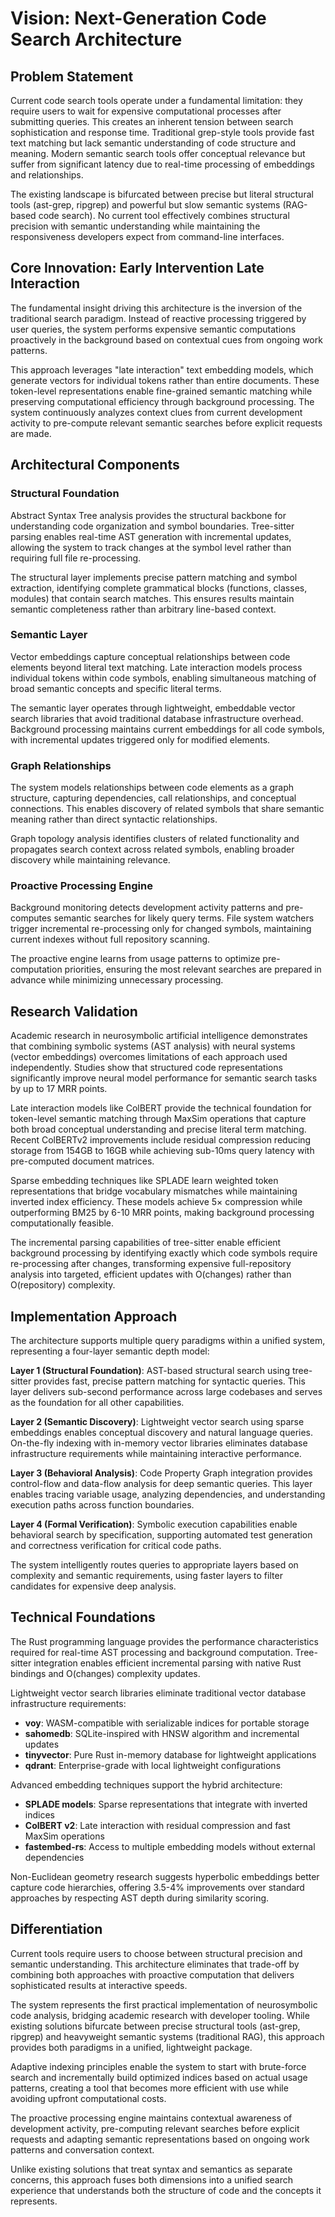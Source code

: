 # Vision: Next-Generation Code Search Architecture

## Problem Statement

Current code search tools operate under a fundamental limitation: they require users to wait for expensive computational processes after submitting queries. This creates an inherent tension between search sophistication and response time. Traditional grep-style tools provide fast text matching but lack semantic understanding of code structure and meaning. Modern semantic search tools offer conceptual relevance but suffer from significant latency due to real-time processing of embeddings and relationships.

The existing landscape is bifurcated between precise but literal structural tools (ast-grep, ripgrep) and powerful but slow semantic systems (RAG-based code search). No current tool effectively combines structural precision with semantic understanding while maintaining the responsiveness developers expect from command-line interfaces.

## Core Innovation: Early Intervention Late Interaction

The fundamental insight driving this architecture is the inversion of the traditional search paradigm. Instead of reactive processing triggered by user queries, the system performs expensive semantic computations proactively in the background based on contextual cues from ongoing work patterns.

This approach leverages "late interaction" text embedding models, which generate vectors for individual tokens rather than entire documents. These token-level representations enable fine-grained semantic matching while preserving computational efficiency through background processing. The system continuously analyzes context clues from current development activity to pre-compute relevant semantic searches before explicit requests are made.

## Architectural Components

### Structural Foundation
Abstract Syntax Tree analysis provides the structural backbone for understanding code organization and symbol boundaries. Tree-sitter parsing enables real-time AST generation with incremental updates, allowing the system to track changes at the symbol level rather than requiring full file re-processing.

The structural layer implements precise pattern matching and symbol extraction, identifying complete grammatical blocks (functions, classes, modules) that contain search matches. This ensures results maintain semantic completeness rather than arbitrary line-based context.

### Semantic Layer
Vector embeddings capture conceptual relationships between code elements beyond literal text matching. Late interaction models process individual tokens within code symbols, enabling simultaneous matching of broad semantic concepts and specific literal terms.

The semantic layer operates through lightweight, embeddable vector search libraries that avoid traditional database infrastructure overhead. Background processing maintains current embeddings for all code symbols, with incremental updates triggered only for modified elements.

### Graph Relationships
The system models relationships between code elements as a graph structure, capturing dependencies, call relationships, and conceptual connections. This enables discovery of related symbols that share semantic meaning rather than direct syntactic relationships.

Graph topology analysis identifies clusters of related functionality and propagates search context across related symbols, enabling broader discovery while maintaining relevance.

### Proactive Processing Engine
Background monitoring detects development activity patterns and pre-computes semantic searches for likely query terms. File system watchers trigger incremental re-processing only for changed symbols, maintaining current indexes without full repository scanning.

The proactive engine learns from usage patterns to optimize pre-computation priorities, ensuring the most relevant searches are prepared in advance while minimizing unnecessary processing.

## Research Validation

Academic research in neurosymbolic artificial intelligence demonstrates that combining symbolic systems (AST analysis) with neural systems (vector embeddings) overcomes limitations of each approach used independently. Studies show that structured code representations significantly improve neural model performance for semantic search tasks by up to 17 MRR points.

Late interaction models like ColBERT provide the technical foundation for token-level semantic matching through MaxSim operations that capture both broad conceptual understanding and precise literal term matching. Recent ColBERTv2 improvements include residual compression reducing storage from 154GB to 16GB while achieving sub-10ms query latency with pre-computed document matrices.

Sparse embedding techniques like SPLADE learn weighted token representations that bridge vocabulary mismatches while maintaining inverted index efficiency. These models achieve 5× compression while outperforming BM25 by 6-10 MRR points, making background processing computationally feasible.

The incremental parsing capabilities of tree-sitter enable efficient background processing by identifying exactly which code symbols require re-processing after changes, transforming expensive full-repository analysis into targeted, efficient updates with O(changes) rather than O(repository) complexity.

## Implementation Approach

The architecture supports multiple query paradigms within a unified system, representing a four-layer semantic depth model:

**Layer 1 (Structural Foundation)**: AST-based structural search using tree-sitter provides fast, precise pattern matching for syntactic queries. This layer delivers sub-second performance across large codebases and serves as the foundation for all other capabilities.

**Layer 2 (Semantic Discovery)**: Lightweight vector search using sparse embeddings enables conceptual discovery and natural language queries. On-the-fly indexing with in-memory vector libraries eliminates database infrastructure requirements while maintaining interactive performance.

**Layer 3 (Behavioral Analysis)**: Code Property Graph integration provides control-flow and data-flow analysis for deep semantic queries. This layer enables tracing variable usage, analyzing dependencies, and understanding execution paths across function boundaries.

**Layer 4 (Formal Verification)**: Symbolic execution capabilities enable behavioral search by specification, supporting automated test generation and correctness verification for critical code paths.

The system intelligently routes queries to appropriate layers based on complexity and semantic requirements, using faster layers to filter candidates for expensive deep analysis.

## Technical Foundations

The Rust programming language provides the performance characteristics required for real-time AST processing and background computation. Tree-sitter integration enables efficient incremental parsing with native Rust bindings and O(changes) complexity updates.

Lightweight vector search libraries eliminate traditional vector database infrastructure requirements:
- **voy**: WASM-compatible with serializable indices for portable storage
- **sahomedb**: SQLite-inspired with HNSW algorithm and incremental updates
- **tinyvector**: Pure Rust in-memory database for lightweight applications
- **qdrant**: Enterprise-grade with local lightweight configurations

Advanced embedding techniques support the hybrid architecture:
- **SPLADE models**: Sparse representations that integrate with inverted indices
- **ColBERT v2**: Late interaction with residual compression and fast MaxSim operations
- **fastembed-rs**: Access to multiple embedding models without external dependencies

Non-Euclidean geometry research suggests hyperbolic embeddings better capture code hierarchies, offering 3.5-4% improvements over standard approaches by respecting AST depth during similarity scoring.

## Differentiation

Current tools require users to choose between structural precision and semantic understanding. This architecture eliminates that trade-off by combining both approaches with proactive computation that delivers sophisticated results at interactive speeds.

The system represents the first practical implementation of neurosymbolic code analysis, bridging academic research with developer tooling. While existing solutions bifurcate between precise structural tools (ast-grep, ripgrep) and heavyweight semantic systems (traditional RAG), this approach provides both paradigms in a unified, lightweight package.

Adaptive indexing principles enable the system to start with brute-force search and incrementally build optimized indices based on actual usage patterns, creating a tool that becomes more efficient with use while avoiding upfront computational costs.

The proactive processing engine maintains contextual awareness of development activity, pre-computing relevant searches before explicit requests and adapting semantic representations based on ongoing work patterns and conversation context.

Unlike existing solutions that treat syntax and semantics as separate concerns, this approach fuses both dimensions into a unified search experience that understands both the structure of code and the concepts it represents.
